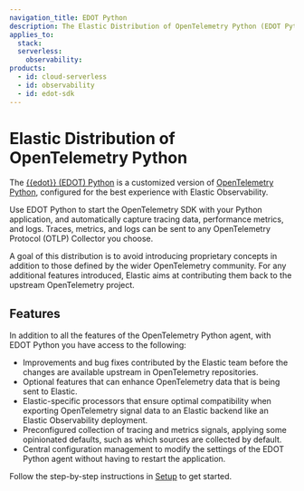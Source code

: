 ```yaml
---
navigation_title: EDOT Python
description: The Elastic Distribution of OpenTelemetry Python (EDOT Python) is a customized version of OpenTelemetry Python.
applies_to:
  stack:
  serverless:
    observability:
products:
  - id: cloud-serverless
  - id: observability
  - id: edot-sdk
---
```


# Elastic Distribution of OpenTelemetry Python

The [{{edot}} (EDOT) Python](https://github.com/elastic/elastic-otel-python) is a customized version of [OpenTelemetry Python](https://opentelemetry.io/docs/languages/python), configured for the best experience with Elastic Observability. 

Use EDOT Python to start the OpenTelemetry SDK with your Python application, and automatically capture tracing data, performance metrics, and logs. Traces, metrics, and logs can be sent to any OpenTelemetry Protocol (OTLP) Collector you choose.

A goal of this distribution is to avoid introducing proprietary concepts in addition to those defined by the wider OpenTelemetry community. For any additional features introduced, Elastic aims at contributing them back to the upstream OpenTelemetry project.

## Features

In addition to all the features of the OpenTelemetry Python agent, with EDOT Python you have access to the following:

* Improvements and bug fixes contributed by the Elastic team before the changes are available upstream in OpenTelemetry repositories.
* Optional features that can enhance OpenTelemetry data that is being sent to Elastic.
* Elastic-specific processors that ensure optimal compatibility when exporting OpenTelemetry signal data to an Elastic backend like an Elastic Observability deployment.
* Preconfigured collection of tracing and metrics signals, applying some opinionated defaults, such as which sources are collected by default.
* Central configuration management to modify the settings of the EDOT Python agent without having to restart the application.

Follow the step-by-step instructions in [Setup](./setup/index.md) to get started.
